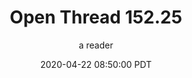 ---
layout: podcast
title: "Open Thread 152.25"
author: a reader
description: https://slatestarcodex.com/2020/04/22/open-thread-152-25/
date: 2020-04-22 08:50:00 PDT
length: 60383
duration: 15
guid: open-thread-152-25
---